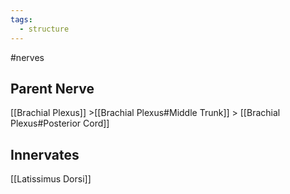 ```yaml
---
tags:
  - structure
---
```

#nerves 

## Parent Nerve
[[Brachial Plexus]] >[[Brachial Plexus#Middle Trunk]] > [[Brachial Plexus#Posterior Cord]]

## Innervates
[[Latissimus Dorsi]]